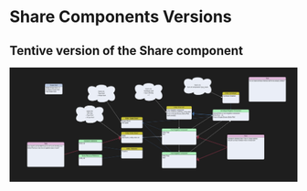 
# Share Components Versions

## Tentive version of the Share component
![Drag Racing](Img/Share_Components_Design_V2.jpg)
